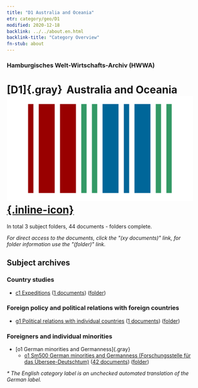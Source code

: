 ```yaml
---
title: "D1 Australia and Oceania"
etr: category/geo/D1
modified: 2020-12-18
backlink: ../../about.en.html
backlink-title: "Category Overview"
fn-stub: about
---
```


### Hamburgisches Welt-Wirtschafts-Archiv (HWWA)
# [D1]{.gray}&#8201; Australia and Oceania&#160; [![Wikidata item](/images/Wikidata-logo.svg){.inline-icon}](http://www.wikidata.org/entity/Q55643)





In total 3 subject folders, 44 documents - folders complete.

_For direct access to the documents, click the "(xy documents)" link, for folder information use the "(folder)" link._

## Subject archives



### Country studies

- [c1 Expeditions](../../../subject/about.en.html#c1) (<a href="https://dfg-viewer.de/show/?tx_dlf[id]=https://pm20.zbw.eu/mets/sh/1415xx/141592/1442xx/144200/public.mets.en.xml" target="_blank">1 documents</a>) ([folder](http://purl.org/pressemappe20/folder/sh/141592,144200))

### Foreign policy and political relations with foreign countries

- [g1 Political relations with individual countries](../../../subject/about.en.html#g1) (<a href="https://dfg-viewer.de/show/?tx_dlf[id]=https://pm20.zbw.eu/mets/sh/1415xx/141592/1444xx/144452/public.mets.en.xml" target="_blank">1 documents</a>) ([folder](http://purl.org/pressemappe20/folder/sh/141592,144452))

### Foreigners and individual minorities

- [o1 German minorities and Germanness]{.gray}
  - [o1 Sm500 German minorities and Germanness (Forschungsstelle für das Übersee-Deutschtum)](../../../subject/about.en.html#o1_Sm500) (<a href="https://dfg-viewer.de/show/?tx_dlf[id]=https://pm20.zbw.eu/mets/sh/1415xx/141592/1459xx/145911/public.mets.en.xml" target="_blank">42 documents</a>) ([folder](http://purl.org/pressemappe20/folder/sh/141592,145911))


_* The English category label is an unchecked automated translation of the German label._

